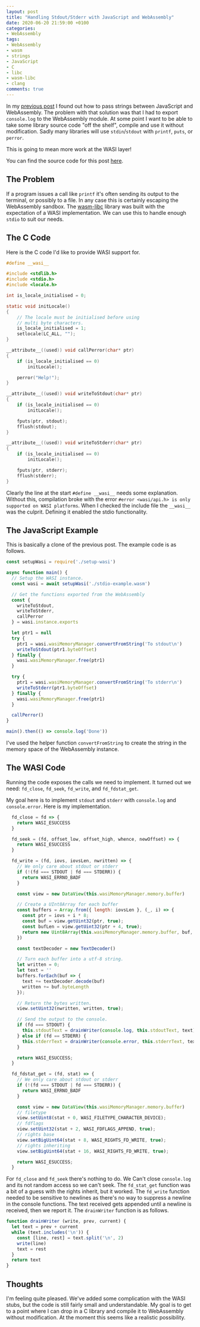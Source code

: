 ```yaml
---
layout: post
title: "Handling Stdout/Stderr with JavaScript and WebAssembly"
date: 2020-06-20 21:59:00 +0100
categories:
- WebAssembly
tags:
- WebAssembly
- wasm
- strings
- JavaScript
- C
- libc
- wasm-libc
- clang
comments: true
---
```


In my
[previous post](https://rob-blackbourn.github.io/blog/2020/06/20/wasm-string-passing/)
I found out how to pass strings between JavaScript and WebAssembly. The problem
with that solution was that I had to export `console.log` to the WebAssembly
module. At some point I want to be able to take some library source code "off
the shelf", compile and use it without modification.
Sadly many libraries will use `stdin`/`stdout`
with `printf`, `puts`, or `perror`.

This is going to mean more work at the WASI layer!

You can find the source code for this post
[here](https://github.com/rob-blackbourn/example-wasm-stdout-stderr).

## The Problem

If a program issues a call like `printf` it's often sending its output to the
terminal, or possibly to a file. In any case this is certainly escaping the
WebAssembly sandbox. The
[wasm-libc](https://github.com/WebAssembly/wasi-libc)
library was built with the expectation of a WASI implementation. We can use this
to handle enough `stdio` to suit our needs.

## The C Code

Here is the C code I'd like to provide WASI support for.

```c
#define __wasi__

#include <stdlib.h>
#include <stdio.h>
#include <locale.h>

int is_locale_initialised = 0;

static void initLocale()
{
    // The locale must be initialised before using
    // multi byte characters.
    is_locale_initialised = 1;
    setlocale(LC_ALL, "");
}

__attribute__((used)) void callPerror(char* ptr)
{
    if (is_locale_initialised == 0)
        initLocale();

    perror("Help!");
}

__attribute__((used)) void writeToStdout(char* ptr)
{
    if (is_locale_initialised == 0)
        initLocale();

    fputs(ptr, stdout);
    fflush(stdout);
}

__attribute__((used)) void writeToStderr(char* ptr)
{
    if (is_locale_initialised == 0)
        initLocale();

    fputs(ptr, stderr);
    fflush(stderr);
}
```

Clearly the line at the start `#define __wasi__` needs some explanation. Without
this, compilation broke with the error
`#error <wasi/api.h> is only supported on WASI platforms`. When I checked the
include file the `__wasi__` was the culprit. Defining it enabled the
stdio functionality.

## The JavaScript Example

This is basically a clone of the previous post. The example code is as follows.

```javascript
const setupWasi = require('./setup-wasi')

async function main() {
  // Setup the WASI instance.
  const wasi = await setupWasi('./stdio-example.wasm')

  // Get the functions exported from the WebAssembly
  const {
    writeToStdout,
    writeToStderr,
    callPerror
  } = wasi.instance.exports

  let ptr1 = null
  try {
    ptr1 = wasi.wasiMemoryManager.convertFromString('To stdout\n')
    writeToStdout(ptr1.byteOffset)
  } finally {
    wasi.wasiMemoryManager.free(ptr1)
  }

  try {
    ptr1 = wasi.wasiMemoryManager.convertFromString('To stderr\n')
    writeToStderr(ptr1.byteOffset)
  } finally {
    wasi.wasiMemoryManager.free(ptr1)
  }

  callPerror()
}

main().then(() => console.log('Done'))
```

I've used the helper function `convertFromString` to create the string in the
memory space of the WebAssembly instance.

## The WASI Code

Running the code exposes the calls we need to implement. It turned out we need:
`fd_close`, `fd_seek`, `fd_write`, and `fd_fdstat_get`.

My goal here is to implement `stdout` and `stderr` with `console.log` and
`console.error`. Here is my implementation.

```javascript
  fd_close = fd => {
    return WASI_ESUCCESS
  }

  fd_seek = (fd, offset_low, offset_high, whence, newOffset) => {
    return WASI_ESUCCESS
  }

  fd_write = (fd, iovs, iovsLen, nwritten) => {
    // We only care about stdout or stderr
    if (!(fd === STDOUT | fd === STDERR)) {
      return WASI_ERRNO_BADF
    }

    const view = new DataView(this.wasiMemoryManager.memory.buffer)

    // Create a UInt8Array for each buffer
    const buffers = Array.from({ length: iovsLen }, (_, i) => {
      const ptr = iovs + i * 8;
      const buf = view.getUint32(ptr, true);
      const bufLen = view.getUint32(ptr + 4, true);
      return new Uint8Array(this.wasiMemoryManager.memory.buffer, buf, bufLen);
    })

    const textDecoder = new TextDecoder()

    // Turn each buffer into a utf-8 string.
    let written = 0;
    let text = ''
    buffers.forEach(buf => {
      text += textDecoder.decode(buf)
      written += buf.byteLength
    });

    // Return the bytes written.
    view.setUint32(nwritten, written, true);

    // Send the output to the console.
    if (fd === STDOUT) {
      this.stdoutText = drainWriter(console.log, this.stdoutText, text)
    } else if (fd == STDERR) {
      this.stderrText = drainWriter(console.error, this.stderrText, text)
    }

    return WASI_ESUCCESS;
  }

  fd_fdstat_get = (fd, stat) => {
    // We only care about stdout or stderr
    if (!(fd === STDOUT | fd === STDERR)) {
      return WASI_ERRNO_BADF
    }

    const view = new DataView(this.wasiMemoryManager.memory.buffer)
    // filetype
    view.setUint8(stat + 0, WASI_FILETYPE_CHARACTER_DEVICE);
    // fdflags
    view.setUint32(stat + 2, WASI_FDFLAGS_APPEND, true);
    // rights base
    view.setBigUint64(stat + 8, WASI_RIGHTS_FD_WRITE, true);
    // rights inheriting
    view.setBigUint64(stat + 16, WASI_RIGHTS_FD_WRITE, true);        

    return WASI_ESUCCESS;
  }
```

For `fd_close` and `fd_seek` there's nothing to do. We Can't close `console.log`
and its not random access so we can't seek.
The `fd_stat_get` function was a bit of a guess with
the rights inherit, but it worked. The `fd_write` function needed to be sensitive to newlines as there's no way to suppress a newline in
the console functions. The text received gets appended until a newline is received, then we report it. The
`drainWriter` function is as follows.

```javascript
function drainWriter (write, prev, current) {
  let text = prev + current
  while (text.includes('\n')) {
    const [line, rest] = text.split('\n', 2)
    write(line)
    text = rest
  }
  return text
}
```

## Thoughts

I'm feeling quite pleased. We've added some complication with the WASI
stubs, but the code is still fairly small and understandable. My goal
is to get to a point where I can drop in a C library and compile it to
WebAssembly without modification. At the moment this seems like a
realistic possibility.
